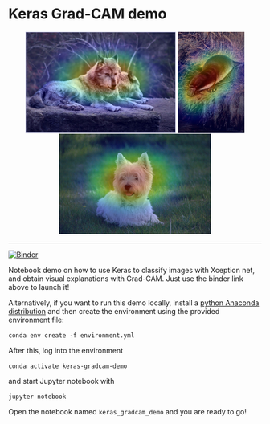 # Keras Grad-CAM demo

<div align="center">
  <img src="img/timber_wolf.png" height="200">
  <img src="img/platypus.png" height="200">
  <img src="img/westie.png" height="200">
</div>

-----------------

[![Binder](https://mybinder.org/badge_logo.svg)](https://mybinder.org/v2/gh/albarji/svm-playground/master?filepath=svmgui.ipynb)

Notebook demo on how to use Keras to classify images with Xception net, and obtain visual explanations with Grad-CAM. Just use the binder link above to launch it!

Alternatively, if you want to run this demo locally, install a [python Anaconda distribution](https://www.anaconda.com/products/individual) and then create the environment using the provided environment file:

    conda env create -f environment.yml

After this, log into the environment

    conda activate keras-gradcam-demo

and start Jupyter notebook with

    jupyter notebook

Open the notebook named `keras_gradcam_demo` and you are ready to go!
